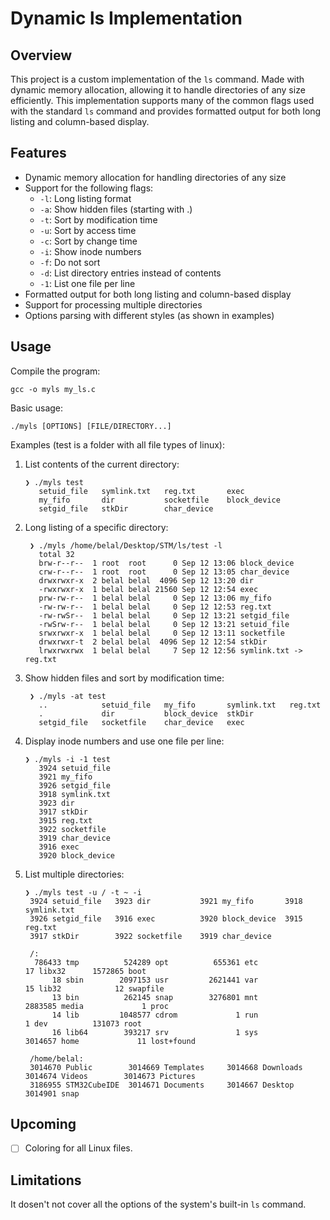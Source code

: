 # Dynamic ls Implementation

## Overview

This project is a custom implementation of the `ls` command. Made with dynamic memory allocation, allowing it to handle directories of any size efficiently. This implementation supports many of the common flags used with the standard `ls` command and provides formatted output for both long listing and column-based display.

## Features

- Dynamic memory allocation for handling directories of any size
- Support for the following flags:
  - `-l`: Long listing format
  - `-a`: Show hidden files (starting with .)
  - `-t`: Sort by modification time
  - `-u`: Sort by access time
  - `-c`: Sort by change time
  - `-i`: Show inode numbers
  - `-f`: Do not sort
  - `-d`: List directory entries instead of contents
  - `-1`: List one file per line
- Formatted output for both long listing and column-based display
- Support for processing multiple directories
- Options parsing with different styles (as shown in examples)


## Usage

Compile the program:

   ```
   gcc -o myls my_ls.c
   ```

Basic usage:

```
./myls [OPTIONS] [FILE/DIRECTORY...]
```

Examples (test is a folder with all file types of linux): 

1. List contents of the current directory:
   ``` 
   ❯ ./myls test
      setuid_file   symlink.txt   reg.txt       exec          
      my_fifo       dir           socketfile    block_device  
      setgid_file   stkDir        char_device  
   ```

2. Long listing of a specific directory:

   ``` 
    ❯ ./myls /home/belal/Desktop/STM/ls/test -l
      total 32
      brw-r--r--  1 root  root      0 Sep 12 13:06 block_device
      crw-r--r--  1 root  root      0 Sep 12 13:05 char_device
      drwxrwxr-x  2 belal belal  4096 Sep 12 13:20 dir
      -rwxrwxr-x  1 belal belal 21560 Sep 12 12:54 exec
      prw-rw-r--  1 belal belal     0 Sep 12 13:06 my_fifo
      -rw-rw-r--  1 belal belal     0 Sep 12 12:53 reg.txt
      -rw-rwSr--  1 belal belal     0 Sep 12 13:21 setgid_file
      -rwSrw-r--  1 belal belal     0 Sep 12 13:21 setuid_file
      srwxrwxr-x  1 belal belal     0 Sep 12 13:11 socketfile
      drwxrwxr-t  2 belal belal  4096 Sep 12 12:54 stkDir
      lrwxrwxrwx  1 belal belal     7 Sep 12 12:56 symlink.txt -> reg.txt
   ```


3. Show hidden files and sort by modification time:
   ```
    ❯ ./myls -at test                          
      ..            setuid_file   my_fifo       symlink.txt   reg.txt       
      .             dir           block_device  stkDir        
      setgid_file   socketfile    char_device   exec   
   ```

4. Display inode numbers and use one file per line:
   ```
   ❯ ./myls -i -1 test  
      3924 setuid_file
      3921 my_fifo
      3926 setgid_file
      3918 symlink.txt
      3923 dir
      3917 stkDir
      3915 reg.txt
      3922 socketfile
      3919 char_device
      3916 exec
      3920 block_device
   ```

5. List multiple directories:
   ```
   ❯ ./myls test -u / -t ~ -i 
    3924 setuid_file   3923 dir           3921 my_fifo       3918 symlink.txt   
    3926 setgid_file   3916 exec          3920 block_device  3915 reg.txt       
    3917 stkDir        3922 socketfile    3919 char_device   
    
    /:
     786433 tmp          524289 opt          655361 etc              17 libx32      1572865 boot        
         18 sbin        2097153 usr         2621441 var              15 lib32            12 swapfile    
         13 bin          262145 snap        3276801 mnt         2883585 media             1 proc        
         14 lib         1048577 cdrom             1 run               1 dev          131073 root        
         16 lib64        393217 srv               1 sys         3014657 home             11 lost+found  
    
    /home/belal:
    3014670 Public        3014669 Templates     3014668 Downloads     3014674 Videos        3014673 Pictures      
    3186955 STM32CubeIDE  3014671 Documents     3014667 Desktop       3014901 snap   
   ```

## Upcoming
- [ ] Coloring for all Linux files.


## Limitations

It dosen't not cover all the options of the system's built-in `ls` command. 

